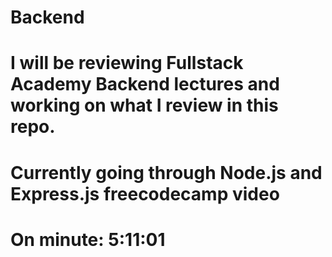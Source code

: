 # Backend

# I will be reviewing Fullstack Academy Backend lectures and working on what I review in this repo.

# Currently going through Node.js and Express.js freecodecamp video
# On minute: 5:11:01
